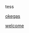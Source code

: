 tess

[okegas](https://github.com/hacboos/BwsxModsApp/tree/main/FileApk)

[welcome](www.youtube.com)
